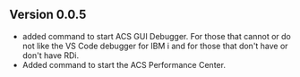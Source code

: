 ## Version 0.0.5
  * added command to start ACS GUI Debugger. For those that cannot or do not like the VS Code debugger for IBM i and for those that don't have or don't have RDi.
  * Added command to start the ACS Performance Center. 